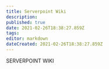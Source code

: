 ```yaml
---
title: Serverpoint Wiki
description: 
published: true
date: 2021-02-26T18:38:27.859Z
tags: 
editor: markdown
dateCreated: 2021-02-26T18:38:27.859Z
---
```


SERVERPOINT WIKI